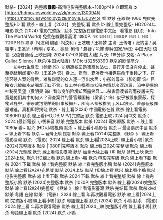 默杀-【2024】完整版🅷🅳-高清电影完整版本~1080p*4K
立即观看 ➲ [https://hdmoviesworld.xyz/zh/movie/1300945](https://hdmoviesworld.xyz/zh/movie/1300945)
看 默杀 在線觀-1080 免費完整版HD 看 默杀 - 線上看【2024】 完整版 看 默杀 ▷ 線上看完整版- HD2024年电影 默杀 (2024) 電影完整版 . 默杀 完整版在線電影中文版 . 看電影 (默杀 - Into The Mortal World) 免費在線觀看高清 1080P.
𝟜𝕂 𝕌ℍ𝔻 | 𝟙𝟘𝟠𝟘ℙ 𝔽𝕌𝕃𝕃 ℍ𝔻 | 𝟟𝟚𝟘ℙ ℍ𝔻
导演: 柯汶利
编剧: 柯汶利 / 王吱吱 / 王祎梦
主演: 王传君 / 张钧甯 / 吴镇宇 / 王圣迪 / 蔡明 / 更多...
类型: 剧情 / 悬疑 / 犯罪
制片国家/地区: 中国大陆
语言: 汉语普通话
上映日期: 2024-07-03(中国大陆)
片长: 119分钟
又名: A Place Called Silence / 默杀(中国大陆版)
IMDb: tt32553390
默杀的剧情简介 · · · · · ·
　　初中女生惠君（徐娇 饰）长期遭校园霸凌高处坠亡，暴行非但没有停止，甚至祸延到闺蜜小彤（王圣迪 饰）身上。然而，霸凌者也接连殒命于重锤之下。在连环杀人案的背后，难脱嫌疑的众人逐一浮出水面：小彤的母亲（张钧甯 饰）目睹女儿被胶水封嘴却闭口不言，校工林在福看似知晓内情却冷漠疏离，暗中窥探的神秘男吴望（黄明昊 饰）看似身陷险境却面露笑容……杀害霸凌者的雨夜屠夫究竟是他们其中的何人？调查案件的警官戴国栋（吴镇宇 饰）似乎被假象蒙蔽，探秘过程中，宗宗藏污纳垢的旧事被揭开，所有人都被推到了风口浪尖。善恶有报罪恶难逃，真相即将揭晓
默杀 - 線上看(2024) 中國電影在線
默杀 線上看電影1080HD
默杀 線上看(HD,DB,MPV)完整版
默杀 電影上映2024 用中文
默杀 ( 2024 )最新電影| 小鴨影音
默杀 完整版本
默杀 (2024) 電影原版
默杀 ~ 线上看1080p
看~ 默杀 (HD)小鴨視頻
默杀 ~ 線上看小鴨影音
默杀 ~ 最高票房中國
默杀 ~ 線上看下載
默杀 ~ 台灣上映日期
默杀 線上看(2024)完整版
《默杀 》 線上看電影臺灣
默杀 （電影）2024 線上看
默杀 線上看|2024上映| 線上看小鴨|
默杀 (2024)完整版本
默杀 |1080P|完整版本
默杀 線上看(2024)完整版
默杀 線上看(2024)完整版
默杀 線上看電影臺灣
默杀 加拿大線上看 HD
默杀 澳門上映
默杀 2024上映,
默杀 HD線上看
默杀 線上看小鴨
默杀 电影完整版
默杀 線上看下載
默杀 2024 下載
默杀 線上看完整版
默杀 線上看完整版小鴨
默杀 (2024)完整版本
默杀 線上看(2024)完整版
默杀 2024上映
默杀 HD線上看
默杀 線上看小鴨
默杀 电影完整版
默杀 線上看下載
默杀 2024 下載
默杀 線上看完整版
默杀 線上看完整版小鴨
默杀 (2024)完整版本
默杀 |1080P|完整版本
默杀 線上看(2024)完整版
默杀 線上看(2024)完整版
《默杀 》 線上看電影臺灣
默杀 完结篇 默杀
默杀 dvd 默杀 粵語 在線
默杀 （電影）2024 線上看 年再次觀看電影
默杀 線上看|2024上映|完整版小鴨|線上看小鴨|
默杀 粵語線上看 默杀 (2024) 默杀 小鴨
默杀 （電影）2024 線上看 年再次觀看電影
默杀 線上看|2024上映|完整版小鴨|線上看小鴨|
默杀 粵語線上看 默杀 (2024) 默杀 小鴨
